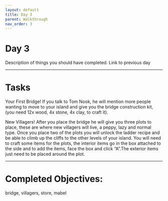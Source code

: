 ```yaml
---
layout: default
title: Day 3
parent: Walkthrough
nav_order: 3
---
```


# Day 3
Description of things you should have completed. Link to previous day

* * *

# Tasks

Your First Bridge!
If you talk to Tom Nook, he will mention more people wanting to move to your island and give you the bridge construction kit, (you need 12x wood, 4x stone, 4x clay, to craft it). 

New Villagers!
After you place the bridge he will give you three plots to place, these are where new villagers will live, a peppy, lazy and normal type. Once you place two of the plots you will unlock the ladder recipe and be able to climb up the cliffs to the other levels of your island. You will need to craft some items for the plots, the interior items go in the box attached to the side and to add the items, face the box and click “A”.The exterior items just need to be placed around the plot. 

* * *

# Completed Objectives:
bridge, villagers, store, mabel
